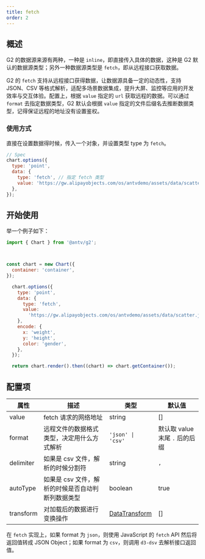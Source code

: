 ```yaml
---
title: fetch
order: 2
---
```


## 概述

G2 的数据源来源有两种，一种是 `inline`，即直接传入具体的数据，这种是 G2 默认的数据源类型；另外一种数据源类型是 `fetch`，即从远程接口获取数据。

G2 的 `fetch` 支持从远程接口获得数据，让数据源具备一定的动态性，支持 JSON、CSV 等格式解析，适配多场景数据集成，提升大屏、监控等应用的开发效率与交互体验。配置上，根据 `value` 指定的 `url` 获取远程的数据。可以通过 `format` 去指定数据类型，G2 默认会根据 `value` 指定的文件后缀名去推断数据类型，记得保证远程的地址没有设置鉴权。

### 使用方式

直接在设置数据得时候，传入一个对象，并设置类型 type 为 `fetch`。

```js
// Spec
chart.options({
  type: 'point',
  data: {
    type: 'fetch', // 指定 fetch 类型
    value: 'https://gw.alipayobjects.com/os/antvdemo/assets/data/scatter.json', // 远程地址
  },
});
```

## 开始使用

举一个例子如下：

```js | ob { autoMount: true }
import { Chart } from '@antv/g2';



const chart = new Chart({
  container: 'container',
});

  chart.options({
    type: 'point',
    data: {
      type: 'fetch',
      value:
        'https://gw.alipayobjects.com/os/antvdemo/assets/data/scatter.json',
    },
    encode: {
      x: 'weight',
      y: 'height',
      color: 'gender',
    },
  });

  return chart.render().then((chart) => chart.getContainer());
```

## 配置项

| 属性      | 描述                                              | 类型                                                      | 默认值                         |
| --------- | ------------------------------------------------- | --------------------------------------------------------- | ------------------------------ |
| value     | fetch 请求的网络地址                              | string                                                    | []                             |
| format    | 远程文件的数据格式类型，决定用什么方式解析        | `'json' \| 'csv'`                                         | 默认取 value 末尾 `.` 后的后缀 |
| delimiter | 如果是 csv 文件，解析的时候分割符                 | string                                                    | `,`                            |
| autoType  | 如果是 csv 文件，解析的时候是否自动判断列数据类型 | boolean                                                   | true                           |
| transform | 对加载后的数据进行变换操作                        | [DataTransform](/manual/core/data/overview#datatransform) | []                             |

在 `fetch` 实现上，如果 format 为 `json`，则使用 JavaScript 的 `fetch` API 然后将返回值转成 JSON Object；如果 format 为 `csv`，则调用 `d3-dsv` 去解析接口返回值。
